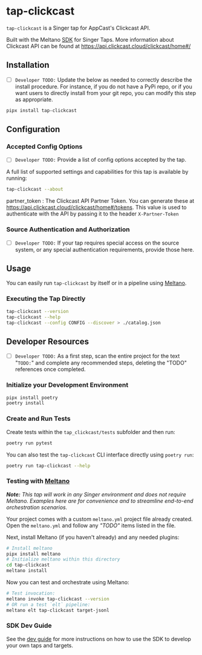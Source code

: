 # tap-clickcast

`tap-clickcast` is a Singer tap for AppCast's Clickcast API.

Built with the Meltano [SDK](https://gitlab.com/meltano/sdk) for Singer Taps. More information about Clickcast API can be found at https://api.clickcast.cloud/clickcast/home#/

## Installation

- [ ] `Developer TODO:` Update the below as needed to correctly describe the install procedure. For instance, if you do not have a PyPi repo, or if you want users to directly install from your git repo, you can modify this step as appropriate.

```bash
pipx install tap-clickcast
```

## Configuration

### Accepted Config Options

- [ ] `Developer TODO:` Provide a list of config options accepted by the tap.

A full list of supported settings and capabilities for this
tap is available by running:

```bash
tap-clickcast --about
```

partner_token
: The Clickcast API Partner Token. You can generate these at https://api.clickcast.cloud/clickcast/home#/tokens. This value is used to authenticate with the API by passing it to the header `X-Partner-Token`

### Source Authentication and Authorization

- [ ] `Developer TODO:` If your tap requires special access on the source system, or any special authentication requirements, provide those here.

## Usage

You can easily run `tap-clickcast` by itself or in a pipeline using [Meltano](www.meltano.com).

### Executing the Tap Directly

```bash
tap-clickcast --version
tap-clickcast --help
tap-clickcast --config CONFIG --discover > ./catalog.json
```

## Developer Resources

- [ ] `Developer TODO:` As a first step, scan the entire project for the text "`TODO:`" and complete any recommended steps, deleting the "TODO" references once completed.

### Initialize your Development Environment

```bash
pipx install poetry
poetry install
```

### Create and Run Tests

Create tests within the `tap_clickcast/tests` subfolder and
then run:

```bash
poetry run pytest
```

You can also test the `tap-clickcast` CLI interface directly using `poetry run`:

```bash
poetry run tap-clickcast --help
```

### Testing with [Meltano](https://www.meltano.com)

_**Note:** This tap will work in any Singer environment and does not require Meltano.
Examples here are for convenience and to streamline end-to-end orchestration scenarios._

Your project comes with a custom `meltano.yml` project file already created. Open the `meltano.yml` and follow any _"TODO"_ items listed in
the file.

Next, install Meltano (if you haven't already) and any needed plugins:

```bash
# Install meltano
pipx install meltano
# Initialize meltano within this directory
cd tap-clickcast
meltano install
```

Now you can test and orchestrate using Meltano:

```bash
# Test invocation:
meltano invoke tap-clickcast --version
# OR run a test `elt` pipeline:
meltano elt tap-clickcast target-jsonl
```

### SDK Dev Guide

See the [dev guide](https://sdk.meltano.com/en/latest/dev_guide.html) for more instructions on how to use the SDK to
develop your own taps and targets.
